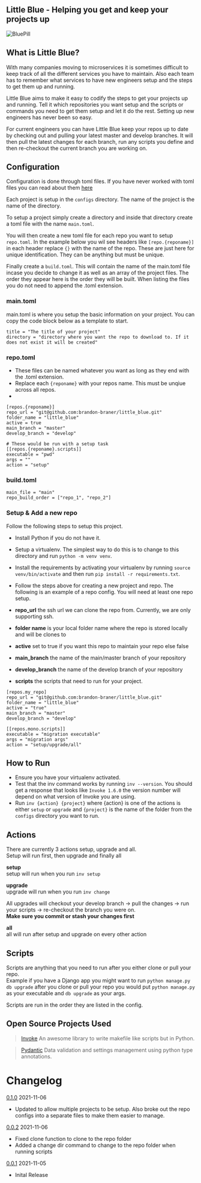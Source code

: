 ## Little Blue - Helping you get and keep your projects up
![BluePill](https://github.com/brandon-braner/images/blob/master/github_images/bluepill_200x210.png?raw=true)

## What is Little Blue?

With many companies moving to microservices it is sometimes difficult to keep track of all the different services you have
to maintain. Also each team has to remember what services to have new engineers setup and the steps to get them up and running.

Little Blue aims to make it easy to codify the steps to get your projects up and running. Tell it which repositories you want
setup and the scripts or commands you need to get them setup and let it do the rest. Setting up new engineers has never been so easy.

For current engineers you can have Little Blue keep your repos up to date by checking out and pulling your latest master and develop branches.
It will then pull the latest changes for each branch, run any scripts you define and then re-checkout the current branch you are working on. 

## Configuration

Configuration is done through toml files. If you have never worked with toml files you can read about them [here](https://github.com/toml-lang/toml)

Each project is setup in the `configs` directory. The name of the project is the name of the directory.  

To setup a project simply create a directory and inside that directory create a toml file with the name `main.toml`.  

You will then create a new toml file for each repo you want to setup `repo.toml`. In the example below you wil see headers like
`[repo.{reponame}]` in each header replace `{}` with the name of the repo. These are just here for unique identification. They can be anything
but must be unique.

Finally create a `build.toml`. This will contain the name of the main.toml file incase you decide to change it as well as an
array of the project files. The order they appear here is the order they will be built. When listing the files you do not need to append the .toml extension.

### main.toml
main.toml is where you setup the basic information on your project. You can copy the code block below as a template to start.  
```
title = "The title of your project"
directory = "directory where you want the repo to download to. If it does not exist it will be created"
```

### repo.toml
* These files can be named whatever you want as long as they end with the .toml extension.
* Replace each `{reponame}` with your repos name. This must be unqiue across all repos.
* 
```
[repos.{reponame}]
repo_url = "git@github.com:brandon-braner/little_blue.git"
folder_name = "little_blue"
active = true
main_branch = "master"
develop_branch = "develop"

# These would be run with a setup task
[[repos.{reponame}.scripts]]
executable = "pwd"
args = ""
action = "setup"
```

### build.toml
```
main_file = "main"
repo_build_order = ["repo_1", "repo_2"]
```

### Setup & Add a new repo

Follow the following steps to setup this project.
* Install Python if you do not have it. 
* Setup a virtualenv. The simplest way to do this is to change to this directory and run `python -m venv venv`.
* Install the requirements by activating your virtualenv by running `source venv/bin/activate` and then run `pip install -r requirements.txt`.
* Follow the steps above for creating a new project and repo.
The following is an example of a repo config. You will need at least one repo setup.

* **repo_url** the ssh url we can clone the repo from. Currently, we are only supporting ssh. 
* **folder name** is your local folder name where the repo is stored locally and will be clones to
* **active** set to true if you want this repo to maintain your repo else false
* **main_branch** the name of the main/master branch of your repository
* **develop_branch** the name of the develop branch of your repository
* **scripts** the scripts that need to run for your project. 
```
[repos.my_repo]
repo_url = "git@github.com:brandon-braner/little_blue.git"
folder_name = "little_blue"
active = "true"
main_branch = "master"
develop_branch = "develop"

[[repos.mono.scripts]]
executable = "migration executable"
args = "migration args"
action = "setup/upgrade/all"
```

## How to Run

* Ensure you have your virtualenv activated.
* Test that the inv command works by running `inv --version`. You should get a response that looks like `Invoke 1.6.0`
the version number will depend on what version of Invoke you are using.
* Run `inv {action} {project}` where {action} is one of the actions is either `setup` or `upgrade` and `{project}` is the name 
of the folder from the `configs` directory you want to run.

## Actions

There are currently 3 actions setup, upgrade and all.  
Setup will run first, then upgrade and finally all

**setup**  
setup will run when you run `inv setup`

**upgrade**  
upgrade will run when you run `inv change`  

All upgrades will checkout your develop branch -> pull the changes -> run your scripts -> re-checkout the branch you were on.  
**Make sure you commit or stash your changes first**
  
**all**  
all will run after setup and upgrade on every other action

## Scripts
Scripts are anything that you need to run after you either clone or pull your repo.  
Example if you have a Django app you might want to run `python manage.py db upgrade` after you clone or pull your repo
you would put `python manage.py` as your executable and `db upgrade` as your args.

Scripts are run in the order they are listed in the config.

## Open Source Projects Used
> [Invoke](https://www.pyinvoke.org/)  An awesome library to write makefile like scripts but in Python.

> [Pydantic](https://pydantic-docs.helpmanual.io/)  Data validation and settings management using python type annotations.

# Changelog
[0.1.0](https://github.com/brandon-braner/little_blue/releases/tag/0.0.2) 2021-11-06
* Updated to allow multiple projects to be setup. Also broke out the repo configs into a separate files
to make them easier to manage.

[0.0.2](https://github.com/brandon-braner/little_blue/releases/tag/0.0.2) 2021-11-06
* Fixed clone function to clone to the repo folder
* Added a change dir command to change to the repo folder when running scripts

[0.0.1](https://github.com/brandon-braner/little_blue/releases/tag/0.0.1) 2021-11-05
* Inital Release